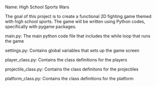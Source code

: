 Name: High School Sports Wars

The goal of this project is to create a functional 2D fighting game themed with high school sports.
The game will be written using Python codes, specifically with pygame packages.

main.py: The main python code file that includes the while loop that runs the game

settings.py: Contains global variables that sets up the game screen

player_class.py: Contains the class definitions for the players

projectile_class.py: Contains the class definitons for the projectiles

platform_class.py: Contains the class definitions for the platform
